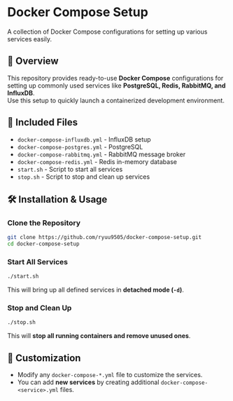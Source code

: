# Docker Compose Setup

A collection of Docker Compose configurations for setting up various services easily.

## 📌 Overview

This repository provides ready-to-use **Docker Compose** configurations for setting up commonly used services like **PostgreSQL, Redis, RabbitMQ, and InfluxDB**.  
Use this setup to quickly launch a containerized development environment.

## 📂 Included Files

- `docker-compose-influxdb.yml` - InfluxDB setup  
- `docker-compose-postgres.yml` - PostgreSQL 
- `docker-compose-rabbitmq.yml` - RabbitMQ message broker  
- `docker-compose-redis.yml` - Redis in-memory database  
- `start.sh` - Script to start all services  
- `stop.sh` - Script to stop and clean up services  

## 🛠 Installation & Usage

### Clone the Repository
```sh
git clone https://github.com/ryuu9505/docker-compose-setup.git
cd docker-compose-setup
```

### Start All Services
```sh
./start.sh
```
This will bring up all defined services in **detached mode (`-d`)**.

### Stop and Clean Up
```sh
./stop.sh
```
This will **stop all running containers and remove unused ones**.

## 🎯 Customization

- Modify any `docker-compose-*.yml` file to customize the services.  
- You can add **new services** by creating additional `docker-compose-<service>.yml` files.  
